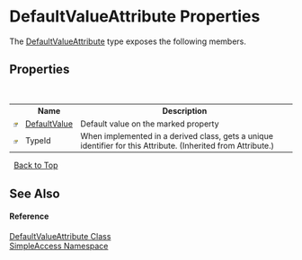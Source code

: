 # DefaultValueAttribute Properties
 

The <a href="T_SimpleAccess_DefaultValueAttribute">DefaultValueAttribute</a> type exposes the following members.


## Properties
&nbsp;<table><tr><th></th><th>Name</th><th>Description</th></tr><tr><td>![Public property](media/pubproperty.gif "Public property")</td><td><a href="P_SimpleAccess_DefaultValueAttribute_DefaultValue">DefaultValue</a></td><td>
Default value on the marked property</td></tr><tr><td>![Public property](media/pubproperty.gif "Public property")</td><td>TypeId</td><td>
When implemented in a derived class, gets a unique identifier for this Attribute.
 (Inherited from Attribute.)</td></tr></table>&nbsp;
<a href="#defaultvalueattribute-properties">Back to Top</a>

## See Also


#### Reference
<a href="T_SimpleAccess_DefaultValueAttribute">DefaultValueAttribute Class</a><br /><a href="N_SimpleAccess">SimpleAccess Namespace</a><br />